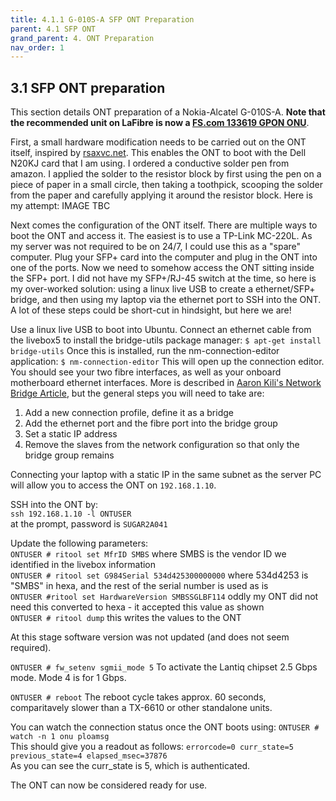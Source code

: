```yaml
---
title: 4.1.1 G-010S-A SFP ONT Preparation
parent: 4.1 SFP ONT
grand_parent: 4. ONT Preparation
nav_order: 1
---
```


## 3.1 SFP ONT preparation

This section details ONT preparation of a Nokia-Alcatel G-010S-A. **Note that the recommended unit on LaFibre is now a [FS.com 133619 GPON ONU](https://www.fs.com/fr/products/133619.html)**.

First, a small hardware modification needs to be carried out on the ONT itself, inspired by [rsaxvc.net](https://rsaxvc.net/blog/2020/8/15/Nokia_G-010S-A_Pin_6_Issue.html). This enables the ONT to boot with the Dell N20KJ card that I am using. 
I ordered a conductive solder pen from amazon. I applied the solder to the resistor block by first using the pen on a piece of paper in a small circle, then taking a toothpick, scooping the solder from the paper and carefully applying it around the resistor block. Here is my attempt: 
IMAGE TBC

Next comes the configuration of the ONT itself. There are multiple ways to boot the ONT and access it. The easiest is to use a TP-Link MC-220L. As my server was not required to be on 24/7, I could use this as a "spare" computer. Plug your SFP+ card into the computer and plug in the ONT into one of the ports.
Now we need to somehow access the ONT sitting inside the SFP+ port. I did not have my SFP+/RJ-45 switch at the time, so here is my over-worked solution: using a linux live USB to create a ethernet/SFP+ bridge, and then using my laptop via the ethernet port to SSH into the ONT. A lot of these steps could be short-cut in hindsight, but here we are!

Use a linux live USB to boot into Ubuntu. Connect an ethernet cable from the livebox5 to install the bridge-utils package manager:
`$ apt-get install bridge-utils`
Once this is installed, run the nm-connection-editor application:
`$ nm-connection-editor`
This will open up the connection editor. You should see your two fibre interfaces, as well as your onboard motherboard ethernet interfaces. 
More is described in [Aaron Kili's Network Bridge Article](https://www.tecmint.com/create-network-bridge-in-ubuntu/), but the general steps you will need to take are:
1. Add a new connection profile, define it as a bridge
2. Add the ethernet port and the fibre port into the bridge group
3. Set a static IP address
4. Remove the slaves from the network configuration so that only the bridge group remains

Connecting your laptop with a static IP in the same subnet as the server PC will allow you to access the ONT on `192.168.1.10`.

SSH into the ONT by:  
`ssh 192.168.1.10 -l ONTUSER`  
at the prompt, password is `SUGAR2A041`  

Update the following parameters:  
`ONTUSER # ritool set MfrID SMBS` where SMBS is the vendor ID we identified in the livebox information  
`ONTUSER # ritool set G984Serial 534d425300000000` where 534d4253 is "SMBS" in hexa, and the rest of the serial number is used as is  
`ONTUSER #ritool set HardwareVersion SMBSSGLBF114` oddly my ONT did not need this converted to hexa - it accepted this value as shown  
`ONTUSER # ritool dump` this writes the values to the ONT  

At this stage software version was not updated (and does not seem required).

`ONTUSER # fw_setenv sgmii_mode 5` To activate the Lantiq chipset 2.5 Gbps mode. Mode 4 is for 1 Gbps.

`ONTUSER # reboot` The reboot cycle takes approx. 60 seconds, comparitavely slower than a TX-6610 or other standalone units.

You can watch the connection status once the ONT boots using: `ONTUSER # watch -n 1 onu ploamsg`  
This should give you a readout as follows: `errorcode=0 curr_state=5 previous_state=4 elapsed_msec=37876`  
As you can see the curr_state is 5, which is authenticated.

The ONT can now be considered ready for use.
